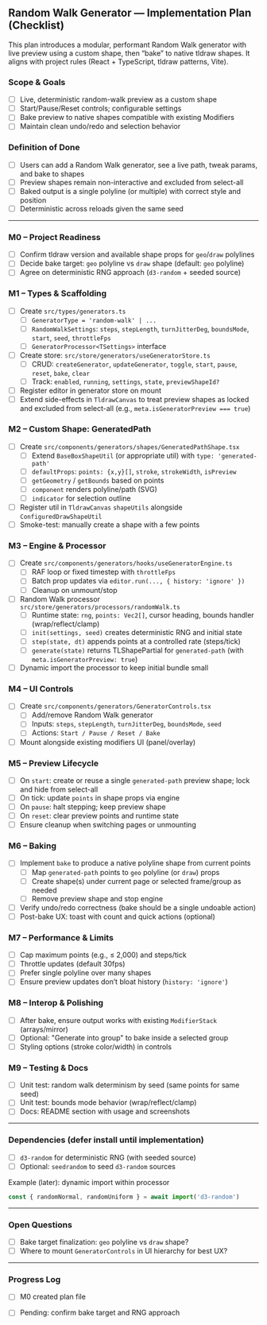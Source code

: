 ## Random Walk Generator — Implementation Plan (Checklist)

This plan introduces a modular, performant Random Walk generator with live preview using a custom shape, then “bake” to native tldraw shapes. It aligns with project rules (React + TypeScript, tldraw patterns, Vite).

### Scope & Goals
- [ ] Live, deterministic random-walk preview as a custom shape
- [ ] Start/Pause/Reset controls; configurable settings
- [ ] Bake preview to native shapes compatible with existing Modifiers
- [ ] Maintain clean undo/redo and selection behavior

### Definition of Done
- [ ] Users can add a Random Walk generator, see a live path, tweak params, and bake to shapes
- [ ] Preview shapes remain non-interactive and excluded from select-all
- [ ] Baked output is a single polyline (or multiple) with correct style and position
- [ ] Deterministic across reloads given the same seed

---

### M0 – Project Readiness
- [ ] Confirm tldraw version and available shape props for `geo`/`draw` polylines
- [ ] Decide bake target: `geo` polyline vs `draw` shape (default: `geo` polyline)
- [ ] Agree on deterministic RNG approach (`d3-random` + seeded source)

### M1 – Types & Scaffolding
- [ ] Create `src/types/generators.ts`
  - [ ] `GeneratorType = 'random-walk' | ...`
  - [ ] `RandomWalkSettings`: `steps`, `stepLength`, `turnJitterDeg`, `boundsMode`, `start`, `seed`, `throttleFps`
  - [ ] `GeneratorProcessor<TSettings>` interface
- [ ] Create store: `src/store/generators/useGeneratorStore.ts`
  - [ ] CRUD: `createGenerator`, `updateGenerator`, `toggle`, `start`, `pause`, `reset`, `bake`, `clear`
  - [ ] Track: `enabled`, `running`, `settings`, `state`, `previewShapeId?`
- [ ] Register editor in generator store on mount
- [ ] Extend side-effects in `TldrawCanvas` to treat preview shapes as locked and excluded from select-all (e.g., `meta.isGeneratorPreview === true`)

### M2 – Custom Shape: GeneratedPath
- [ ] Create `src/components/generators/shapes/GeneratedPathShape.tsx`
  - [ ] Extend `BaseBoxShapeUtil` (or appropriate util) with `type: 'generated-path'`
  - [ ] `defaultProps`: `points: {x,y}[]`, `stroke`, `strokeWidth`, `isPreview`
  - [ ] `getGeometry` / `getBounds` based on points
  - [ ] `component` renders polyline/path (SVG)
  - [ ] `indicator` for selection outline
- [ ] Register util in `TldrawCanvas` `shapeUtils` alongside `ConfiguredDrawShapeUtil`
- [ ] Smoke-test: manually create a shape with a few points

### M3 – Engine & Processor
- [ ] Create `src/components/generators/hooks/useGeneratorEngine.ts`
  - [ ] RAF loop or fixed timestep with `throttleFps`
  - [ ] Batch prop updates via `editor.run(..., { history: 'ignore' })`
  - [ ] Cleanup on unmount/stop
- [ ] Random Walk processor `src/store/generators/processors/randomWalk.ts`
  - [ ] Runtime state: `rng`, `points: Vec2[]`, cursor heading, bounds handler (wrap/reflect/clamp)
  - [ ] `init(settings, seed)` creates deterministic RNG and initial state
  - [ ] `step(state, dt)` appends points at a controlled rate (steps/tick)
  - [ ] `generate(state)` returns TLShapePartial for `generated-path` (with `meta.isGeneratorPreview: true`)
- [ ] Dynamic import the processor to keep initial bundle small

### M4 – UI Controls
- [ ] Create `src/components/generators/GeneratorControls.tsx`
  - [ ] Add/remove Random Walk generator
  - [ ] Inputs: `steps`, `stepLength`, `turnJitterDeg`, `boundsMode`, `seed`
  - [ ] Actions: `Start / Pause / Reset / Bake`
- [ ] Mount alongside existing modifiers UI (panel/overlay)

### M5 – Preview Lifecycle
- [ ] On `start`: create or reuse a single `generated-path` preview shape; lock and hide from select-all
- [ ] On tick: update `points` in shape props via engine
- [ ] On `pause`: halt stepping; keep preview shape
- [ ] On `reset`: clear preview points and runtime state
- [ ] Ensure cleanup when switching pages or unmounting

### M6 – Baking
- [ ] Implement `bake` to produce a native polyline shape from current points
  - [ ] Map `generated-path` points to `geo` polyline (or `draw`) props
  - [ ] Create shape(s) under current page or selected frame/group as needed
  - [ ] Remove preview shape and stop engine
- [ ] Verify undo/redo correctness (bake should be a single undoable action)
- [ ] Post-bake UX: toast with count and quick actions (optional)

### M7 – Performance & Limits
- [ ] Cap maximum points (e.g., ≤ 2,000) and steps/tick
- [ ] Throttle updates (default 30fps)
- [ ] Prefer single polyline over many shapes
- [ ] Ensure preview updates don’t bloat history (`history: 'ignore'`)

### M8 – Interop & Polishing
- [ ] After bake, ensure output works with existing `ModifierStack` (arrays/mirror)
- [ ] Optional: "Generate into group" to bake inside a selected group
- [ ] Styling options (stroke color/width) in controls

### M9 – Testing & Docs
- [ ] Unit test: random walk determinism by seed (same points for same seed)
- [ ] Unit test: bounds mode behavior (wrap/reflect/clamp)
- [ ] Docs: README section with usage and screenshots

---

### Dependencies (defer install until implementation)
- [ ] `d3-random` for deterministic RNG (with seeded source)
- [ ] Optional: `seedrandom` to seed `d3-random` sources

Example (later): dynamic import within processor
```ts
const { randomNormal, randomUniform } = await import('d3-random')
```

---

### Open Questions
- [ ] Bake target finalization: `geo` polyline vs `draw` shape?
- [ ] Where to mount `GeneratorControls` in UI hierarchy for best UX?

---

### Progress Log
- [ ] M0 created plan file
- [ ] Pending: confirm bake target and RNG approach


